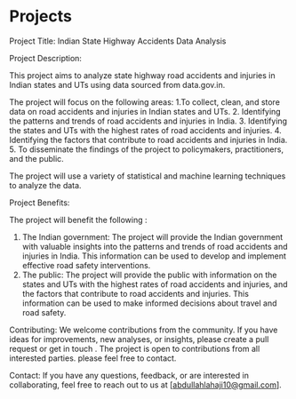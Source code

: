 # Projects
Project Title: Indian State Highway Accidents Data Analysis

Project Description:

This project aims to analyze state highway road accidents and injuries in Indian states and UTs using data sourced from data.gov.in. 

The project will focus on the following areas:
1.To collect, clean, and store data on road accidents and injuries in Indian states and UTs.
2. Identifying the patterns and trends of road accidents and injuries in India.
3. Identifying the states and UTs with the highest rates of road accidents and injuries.
4. Identifying the factors that contribute to road accidents and injuries in India.
5. To disseminate the findings of the project to policymakers, practitioners, and the public.

The project will use a variety of statistical and machine learning techniques to analyze the data. 

Project Benefits:

The project will benefit the following :
1. The Indian government: The project will provide the Indian government with valuable insights into the patterns and trends of road accidents and injuries in India. This information can be used to develop and implement effective road safety interventions.
2. The public: The project will provide the public with information on the states and UTs with the highest rates of road accidents and injuries,
and the factors that contribute to road accidents and injuries. This information can be used to make informed decisions about travel and road safety.

Contributing:
We welcome contributions from the community. If you have ideas for improvements, new analyses, or insights, please create a pull request or get in touch .
The project is open to contributions from all interested parties. please feel free to contact.

Contact:
If you have any questions, feedback, or are interested in collaborating, feel free to reach out to us at [abdullahlahaji10@gmail.com].
